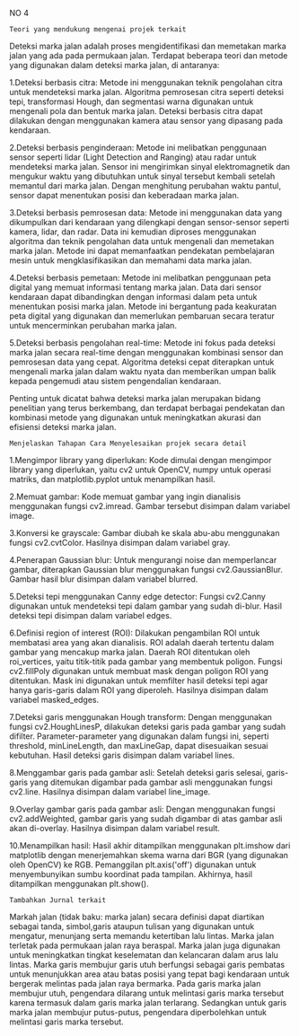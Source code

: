 NO 4

    Teori yang mendukung mengenai projek terkait
Deteksi marka jalan adalah proses mengidentifikasi dan memetakan marka jalan yang ada pada permukaan jalan. Terdapat beberapa teori dan metode yang digunakan dalam deteksi marka jalan, di antaranya:

1.Deteksi berbasis citra: Metode ini menggunakan teknik pengolahan citra untuk mendeteksi marka jalan. Algoritma pemrosesan citra seperti deteksi tepi, transformasi Hough, dan segmentasi warna digunakan untuk mengenali pola dan bentuk marka jalan. Deteksi berbasis citra dapat dilakukan dengan menggunakan kamera atau sensor yang dipasang pada kendaraan.

2.Deteksi berbasis penginderaan: Metode ini melibatkan penggunaan sensor seperti lidar (Light Detection and Ranging) atau radar untuk mendeteksi marka jalan. Sensor ini mengirimkan sinyal elektromagnetik dan mengukur waktu yang dibutuhkan untuk sinyal tersebut kembali setelah memantul dari marka jalan. Dengan menghitung perubahan waktu pantul, sensor dapat menentukan posisi dan keberadaan marka jalan.

3.Deteksi berbasis pemrosesan data: Metode ini menggunakan data yang dikumpulkan dari kendaraan yang dilengkapi dengan sensor-sensor seperti kamera, lidar, dan radar. Data ini kemudian diproses menggunakan algoritma dan teknik pengolahan data untuk mengenali dan memetakan marka jalan. Metode ini dapat memanfaatkan pendekatan pembelajaran mesin untuk mengklasifikasikan dan memahami data marka jalan.

4.Deteksi berbasis pemetaan: Metode ini melibatkan penggunaan peta digital yang memuat informasi tentang marka jalan. Data dari sensor kendaraan dapat dibandingkan dengan informasi dalam peta untuk menentukan posisi marka jalan. Metode ini bergantung pada keakuratan peta digital yang digunakan dan memerlukan pembaruan secara teratur untuk mencerminkan perubahan marka jalan.

5.Deteksi berbasis pengolahan real-time: Metode ini fokus pada deteksi marka jalan secara real-time dengan menggunakan kombinasi sensor dan pemrosesan data yang cepat. Algoritma deteksi cepat diterapkan untuk mengenali marka jalan dalam waktu nyata dan memberikan umpan balik kepada pengemudi atau sistem pengendalian kendaraan.

Penting untuk dicatat bahwa deteksi marka jalan merupakan bidang penelitian yang terus berkembang, dan terdapat berbagai pendekatan dan kombinasi metode yang digunakan untuk meningkatkan akurasi dan efisiensi deteksi marka jalan.

    Menjelaskan Tahapan Cara Menyelesaikan projek secara detail
1.Mengimpor library yang diperlukan: Kode dimulai dengan mengimpor library yang diperlukan, yaitu cv2 untuk OpenCV, numpy untuk operasi matriks, dan matplotlib.pyplot untuk menampilkan hasil.

2.Memuat gambar: Kode memuat gambar yang ingin dianalisis menggunakan fungsi cv2.imread. Gambar tersebut disimpan dalam variabel image.

3.Konversi ke grayscale: Gambar diubah ke skala abu-abu menggunakan fungsi cv2.cvtColor. Hasilnya disimpan dalam variabel gray.

4.Penerapan Gaussian blur: Untuk mengurangi noise dan memperlancar gambar, diterapkan Gaussian blur menggunakan fungsi cv2.GaussianBlur. Gambar hasil blur disimpan dalam variabel blurred.

5.Deteksi tepi menggunakan Canny edge detector: Fungsi cv2.Canny digunakan untuk mendeteksi tepi dalam gambar yang sudah di-blur. Hasil deteksi tepi disimpan dalam variabel edges.

6.Definisi region of interest (ROI): Dilakukan pengambilan ROI untuk membatasi area yang akan dianalisis. ROI adalah daerah tertentu dalam gambar yang mencakup marka jalan. Daerah ROI ditentukan oleh roi_vertices, yaitu titik-titik pada gambar yang membentuk poligon. Fungsi cv2.fillPoly digunakan untuk membuat mask dengan poligon ROI yang ditentukan. Mask ini digunakan untuk memfilter hasil deteksi tepi agar hanya garis-garis dalam ROI yang diperoleh. Hasilnya disimpan dalam variabel masked_edges.

7.Deteksi garis menggunakan Hough transform: Dengan menggunakan fungsi cv2.HoughLinesP, dilakukan deteksi garis pada gambar yang sudah difilter. Parameter-parameter yang digunakan dalam fungsi ini, seperti threshold, minLineLength, dan maxLineGap, dapat disesuaikan sesuai kebutuhan. Hasil deteksi garis disimpan dalam variabel lines.

8.Menggambar garis pada gambar asli: Setelah deteksi garis selesai, garis-garis yang ditemukan digambar pada gambar asli menggunakan fungsi cv2.line. Hasilnya disimpan dalam variabel line_image.

9.Overlay gambar garis pada gambar asli: Dengan menggunakan fungsi cv2.addWeighted, gambar garis yang sudah digambar di atas gambar asli akan di-overlay. Hasilnya disimpan dalam variabel result.

10.Menampilkan hasil: Hasil akhir ditampilkan menggunakan plt.imshow dari matplotlib dengan menerjemahkan skema warna dari BGR (yang digunakan oleh OpenCV) ke RGB. Pemanggilan plt.axis('off') digunakan untuk menyembunyikan sumbu koordinat pada tampilan. Akhirnya, hasil ditampilkan menggunakan plt.show().

    Tambahkan Jurnal terkait
Markah jalan (tidak baku: marka jalan) secara definisi dapat diartikan sebagai tanda, simbol,garis ataupun tulisan yang digunakan untuk mengatur, menunjang serta memandu ketertiban lalu lintas. Marka jalan terletak pada permukaan jalan raya beraspal. Marka jalan juga digunakan
untuk meningkatkan tingkat keselematan dan kelancaran dalam arus lalu lintas.
Marka garis membujur garis utuh berfungsi sebagai garis pembatas untuk menunjukkan area atau batas posisi yang tepat bagi kendaraan untuk bergerak melintas pada jalan raya bermarka.
Pada garis marka jalan membujur utuh, pengendara dilarang untuk melintasi garis marka tersebut karena termasuk dalam garis marka jalan terlarang. Sedangkan untuk garis marka jalan membujur putus-putus, pengendara diperbolehkan untuk melintasi garis marka tersebut.
